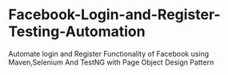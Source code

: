 # Facebook-Login-and-Register-Testing-Automation
Automate login and Register Functionality of Facebook using Maven,Selenium And TestNG with Page Object Design Pattern

